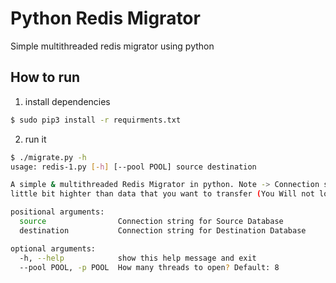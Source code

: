 # Python Redis Migrator
Simple multithreaded redis migrator using python
## How to run
1. install dependencies 
```bash
$ sudo pip3 install -r requirments.txt
```
2. run it
```bash
$ ./migrate.py -h
usage: redis-1.py [-h] [--pool POOL] source destination

A simple & multithreaded Redis Migrator in python. Note -> Connection strings should be in this format: <host>:<port>/<db> Critical Note -> You Need memory a
little bit highter than data that you want to transfer (You Will not lose your data)

positional arguments:
  source                Connection string for Source Database
  destination           Connection string for Destination Database

optional arguments:
  -h, --help            show this help message and exit
  --pool POOL, -p POOL  How many threads to open? Default: 8
```
